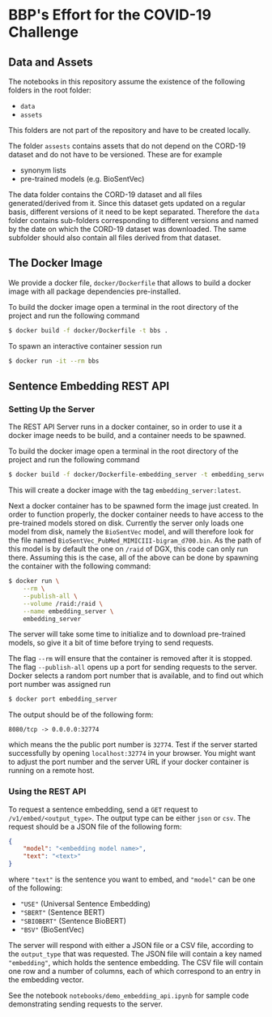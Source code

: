 # BBP's Effort for the COVID-19 Challenge

## Data and Assets
The notebooks in this repository assume the existence of the following
folders in the root folder:
- `data`
- `assets`

This folders are not part of the repository and have to be created locally.

The folder `assests` contains assets that do not depend on the CORD-19 dataset
and do not have to be versioned. These are for example
- synonym lists
- pre-trained models (e.g. BioSentVec)

The data folder contains the CORD-19 dataset and all files generated/derived from it.
Since this dataset gets updated on a regular basis, different versions of it need to be
kept separated. Therefore the `data` folder contains sub-folders corresponding to
different versions and named by the date on which the CORD-19 dataset was downloaded.
The same subfolder should also contain all files derived from that dataset.

## The Docker Image
We provide a docker file, `docker/Dockerfile` that allows to build a docker
image with all package dependencies pre-installed.

To build the docker image open a terminal in the root directory of the project
and run the following command

```bash
$ docker build -f docker/Dockerfile -t bbs .
```

To spawn an interactive container session run
```bash
$ docker run -it --rm bbs
```

## Sentence Embedding REST API
### Setting Up the Server
The REST API Server runs in a docker container, so in order to use it a docker
image needs to be build, and a container needs to be spawned.

To build the docker image open a terminal in the root directory of the project
and run the following command

```bash
$ docker build -f docker/Dockerfile-embedding_server -t embedding_server .
```

This will create a docker image with the tag `embedding_server:latest`.

Next a docker container has to be spawned form the image just created. In order
to function properly, the docker container needs to have access to the 
pre-trained models stored on disk. Currently the server only loads one model
from disk, namely the `BioSentVec` model, and will therefore look for the file
named `BioSentVec_PubMed_MIMICIII-bigram_d700.bin`. As the path of this model
is by default the one on `/raid` of DGX, this code can only run there. Assuming
this is the case, all of the above can be done by spawning the container
with the following command:

```bash
$ docker run \
    --rm \
    --publish-all \
    --volume /raid:/raid \
    --name embedding_server \
    embedding_server
```

The server will take some time to initialize and to download pre-trained
models, so give it a bit of time before trying to send requests.

The flag `--rm` will ensure that the container is removed after it is stopped. The
flag `--publish-all` opens up a port for sending requests to the server. Docker selects
a random port number that is available, and to find out which port number was assigned
run 

```bash
$ docker port embedding_server
```

The output should be of the following form:

```
8080/tcp -> 0.0.0.0:32774
```

which means the the public port number is `32774`. Test if the server
started successfully by opening `localhost:32774` in your browser. You
might want to adjust the port number and the server URL if your docker
container is running on a remote host.

### Using the REST API
To request a sentence embedding, send a `GET` request to
`/v1/embed/<output_type>`. The output type can be either `json` or
`csv`. The request should be a JSON file of the following form:

```json
{
    "model": "<embedding model name>",
    "text": "<text>"
}
```

where `"text"` is the sentence you want to embed, and `"model"` can be one
of the following:
- `"USE"` (Universal Sentence Embedding)
- `"SBERT"` (Sentence BERT)
- `"SBIOBERT"` (Sentence BioBERT)
- `"BSV"` (BioSentVec)

The server will respond with either a JSON file or a CSV file, according to
the `output_type` that was requested. The JSON file will contain a key
named `"embedding"`, which holds the sentence embedding. The CSV file
will contain one row and a number of columns, each of which correspond to
an entry in the embedding vector.

See the notebook `notebooks/demo_embedding_api.ipynb` for sample code
demonstrating sending requests to the server.